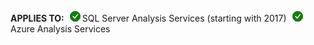 **APPLIES TO:**![yes](media/yes.png)SQL Server Analysis Services (starting with 2017)![yes](media/yes.png)Azure Analysis Services